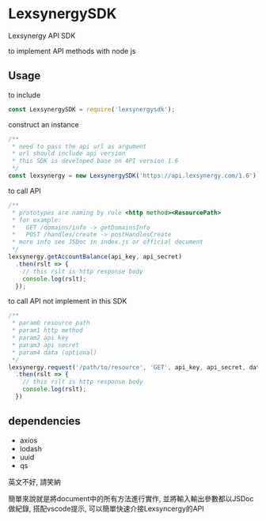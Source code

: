 # LexsynergySDK
Lexsynergy API SDK

to implement API methods with node js

## Usage
to include
```javascript
const LexsynergySDK = require('lexsynergysdk');
```
construct an instance
```javascript
/**
 * need to pass the api url as argument
 * url should include api version
 * this SDK is developed base on API version 1.6
 */
const lexsynergy = new LexsynergySDK('https://api.lexsynergy.com/1.6');
```
to call API
```javascript
/**
 * prototypes are naming by rule <http method><ResourcePath>
 * for example:
 *   GET /domains/info -> getDomainsInfo
 *   POST /handles/create -> postHandlesCreate
 * more info see JSDoc in index.js or official document
 */
lexsynergy.getAccountBalance(api_key, api_secret)
  .then(rslt => {
    // this rslt is http response body
    console.log(rslt);
  });
```
to call API not implement in this SDK
```javascript
/**
 * param0 resource path
 * param1 http method
 * param2 api key
 * param3 api secret
 * param4 data (optional)
 */
lexsynergy.request('/path/to/resource', 'GET', api_key, api_secret, data)
  .then(rslt => {
    // this rslt is http response body
    console.log(rslt);
  })
```

## dependencies
* axios
* lodash
* uuid
* qs

英文不好, 請笑納

簡單來說就是將document中的所有方法進行實作, 並將輸入輸出參數都以JSDoc做紀錄, 搭配vscode提示, 可以簡單快速介接Lexsyncergy的API
